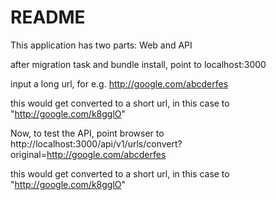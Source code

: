 # README

This application has two parts: Web and API

after migration task and bundle install, point to localhost:3000

input a long url, for e.g.
	http://google.com/abcderfes

this would get converted to a short url, in this case to "http://google.com/k8gglO"

Now, to test the API, point browser to
	http://localhost:3000/api/v1/urls/convert?original=http://google.com/abcderfes

this would get converted to a short url, in this case to "http://google.com/k8gglO"
